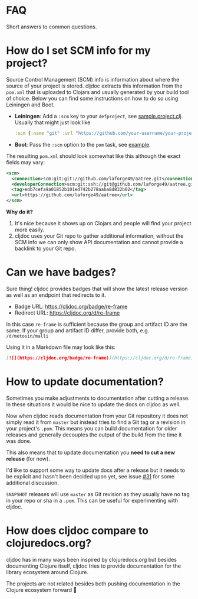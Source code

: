 # FAQ

Short answers to common questions.

# How do I set SCM info for my project?

Source Control Management (SCM) info is information about where the source of your project is stored. cljdoc extracts this information from the `pom.xml` that is uploaded to Clojars and usually generated by your build tool of choice. Below you can find some instructions on how to do so using Leiningen and Boot.

- **Leiningen**: Add a `:scm` key to your `defproject`, see [sample.project.clj](https://github.com/technomancy/leiningen/blob/master/sample.project.clj#L476). Usually that might just look like

    ```clojure
    :scm {:name "git" :url "https://github.com/your-username/your-project"}
    ```

- **Boot**: Pass the `:scm` option to the `pom` task, see [example](https://github.com/martinklepsch/derivatives/blob/f9cc6be8eeaf21513641cb09d5a466e34ecdd565/build.boot#L18-L23).

The resulting `pom.xml` should look somewhat like this although the exact fields may vary:

```xml
<scm>
  <connection>scm:git:git://github.com/laforge49/aatree.git</connection>
  <developerConnection>scm:git:ssh://git@github.com/laforge49/aatree.git</developerConnection>
  <tag>edb7cefa9a01852b101ed742b278aaba8d832b02</tag>
  <url>https://github.com/laforge49/aatree</url>
</scm>
```

**Why do it?**

1. It's nice because it shows up on Clojars and people will find your project more easily.
2. cljdoc uses your Git repo to gather additional information, without the SCM info we can only show API documentation and cannot provide a backlink to your Git repo.

# Can we have badges?

Sure thing! cljdoc provides badges that will show the latest release
version as well as an endpoint that redirects to it.

- Badge URL: https://cljdoc.org/badge/re-frame
- Redirect URL: https://cljdoc.org/d/re-frame

In this case `re-frame` is sufficient because the group and artifact ID are the same. If your group and artifact ID differ, provide both, e.g. `/d/metosin/malli`

Using it in a Markdown file may look like this:

```markdown
[![](https://cljdoc.org/badge/re-frame)](https://cljdoc.org/d/re-frame)
```

# How to update documentation?

Sometimes you make adjustments to documentation after cutting a release. 
In these situations it would be nice to update the docs on cljdoc as well.

Now when cljdoc reads documentation from your Git repository it does not
simply read it from `master` but instead tries to find a Git tag or a revision
in your project's `.pom`. This means you can build documentation for older releases
and generally decouples the output of the build from the time it was done.

This also means that to update documentation you **need to cut a new release** (for now).

I'd like to support some way to update docs after a release but it needs to be explicit
and hasn't been decided upon yet, see issue [#31](https://github.com/martinklepsch/cljdoc/issues/31)
for some additional discussion.

`SNAPSHOT` releases will use `master` as Git revision as they usually have no tag
in your repo or sha in a `.pom`. This can be useful for experimenting with cljdoc.

# How does cljdoc compare to clojuredocs.org?

cljdoc has in many ways been inspired by clojuredocs.org but besides
documenting Clojure itself, cljdoc tries to provide documentation for
the library ecosystem around Clojure.

The projects are not related besides both pushing documentation in the
Clojure ecosystem forward :hugs:
